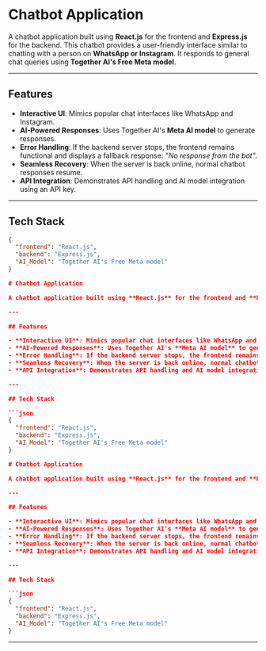 # Chatbot Application

A chatbot application built using **React.js** for the frontend and **Express.js** for the backend. This chatbot provides a user-friendly interface similar to chatting with a person on **WhatsApp or Instagram**. It responds to general chat queries using **Together AI's Free Meta model**.

---

## Features

- **Interactive UI**: Mimics popular chat interfaces like WhatsApp and Instagram.
- **AI-Powered Responses**: Uses Together AI's **Meta AI model** to generate responses.
- **Error Handling**: If the backend server stops, the frontend remains functional and displays a fallback response: *"No response from the bot"*.
- **Seamless Recovery**: When the server is back online, normal chatbot responses resume.
- **API Integration**: Demonstrates API handling and AI model integration using an API key.

---

## Tech Stack

```json
{
  "frontend": "React.js",
  "backend": "Express.js",
  "AI_Model": "Together AI's Free Meta model"
}

# Chatbot Application

A chatbot application built using **React.js** for the frontend and **Express.js** for the backend. This chatbot provides a user-friendly interface similar to chatting with a person on **WhatsApp or Instagram**. It responds to general chat queries using **Together AI's Free Meta model**.

---

## Features

- **Interactive UI**: Mimics popular chat interfaces like WhatsApp and Instagram.
- **AI-Powered Responses**: Uses Together AI's **Meta AI model** to generate responses.
- **Error Handling**: If the backend server stops, the frontend remains functional and displays a fallback response: *"No response from the bot"*.
- **Seamless Recovery**: When the server is back online, normal chatbot responses resume.
- **API Integration**: Demonstrates API handling and AI model integration using an API key.

---

## Tech Stack

```json
{
  "frontend": "React.js",
  "backend": "Express.js",
  "AI_Model": "Together AI's Free Meta model"
}

# Chatbot Application

A chatbot application built using **React.js** for the frontend and **Express.js** for the backend. This chatbot provides a user-friendly interface similar to chatting with a person on **WhatsApp or Instagram**. It responds to general chat queries using **Together AI's Free Meta model**.

---

## Features

- **Interactive UI**: Mimics popular chat interfaces like WhatsApp and Instagram.
- **AI-Powered Responses**: Uses Together AI's **Meta AI model** to generate responses.
- **Error Handling**: If the backend server stops, the frontend remains functional and displays a fallback response: *"No response from the bot"*.
- **Seamless Recovery**: When the server is back online, normal chatbot responses resume.
- **API Integration**: Demonstrates API handling and AI model integration using an API key.

---

## Tech Stack

```json
{
  "frontend": "React.js",
  "backend": "Express.js",
  "AI_Model": "Together AI's Free Meta model"
}

```

---


